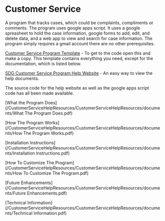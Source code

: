 # Customer Service
A program that tracks cases, which could be complaints, compliments or comments. The program uses google apps script. It uses a google spreasheet to hold the case information, google forms to add, edit, and delete data, and a web app to view and search for case information. The program simply requires a gmail account there are no other prerequisites.

[Customer Service Program Template](https://drive.google.com/open?id=1Myg-od2O3LhvN4d_85Z8OL-Oy4nialxmVLo6PFs9FR0) - To get to the code open this and make a copy. This template contains everything you need, except for the documentation, which is listed below.

[SDG Customer Service Program Help Website](https://sdgcustomerservice.azurewebsites.net/) -  An easy way to view the help documents. 

The source code for the help website as well as the google apps script code has all been made available.


[What the Program Does](/CustomerServiceHelpResources/CustomerServiceHelpResources/documents/What The Program Does.pdf)

[How The Program Works](/CustomerServiceHelpResources/CustomerServiceHelpResources/documents/How The Program Works.pdf)

[Installation Instructions](/CustomerServiceHelpResources/CustomerServiceHelpResources/documents/Installation Instructions.pdf)

[How To Customize The Program](/CustomerServiceHelpResources/CustomerServiceHelpResources/documents/How To Customize The Program.pdf)

[Future Enhancements](/CustomerServiceHelpResources/CustomerServiceHelpResources/documents/Future Enhancements.pdf)

[Technical Information](/CustomerServiceHelpResources/CustomerServiceHelpResources/documents/Technical Information.pdf)
